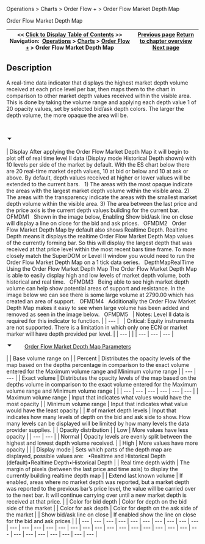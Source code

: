 ﻿


Operations \> Charts \> Order Flow \+ \> Order Flow Market Depth Map






















Order Flow Market Depth Map







| \<\< [Click to Display Table of Contents](order_flow_market_depth_map.md) \>\> **Navigation:**     [Operations](operations.md) \> [Charts](charts.md) \> [Order Flow \+](order_flow_plus.md) \> Order Flow Market Depth Map | [Previous page](order_flow_trade_detector.md) [Return to chapter overview](order_flow_plus.md) [Next page](tick_replay.md) |
| --- | --- |














## Description
A real\-time data indicator that displays the highest market depth volume received at each price level per bar, then maps them to the chart in comparison to other market depth values received within the visible area. This is done by taking the volume range and applying each depth value 1 of 20 opacity values, set by selected bid/ask depth colors. The larger the depth volume, the more opaque the area will be.


 


![tog_minus](tog_minus.gif)




| Display After applying the Order Flow Market Depth Map it will begin to plot off of real time level II data (Display mode Historical Depth shown) with 10 levels per side of the market by default. With the ES chart below there are 20 real\-time market depth values, 10 at bid or below and 10 at ask or above. By default, depth values received at higher or lower values will be extended to the current bars.   1\) The areas with the most opaque indicate the areas with the largest market depth volume within the visible area. 2\) The areas with the transparency indicate the areas with the smallest market depth volume within the visible area. 3\) The area between the last price and the price axis is the current depth values building for the current bar.   OFMDM1   Shown in the image below, Enabling Show bid/ask line on close will display a line on close for the bid and ask prices.   OFMDM2   Order Flow Market Depth Map by default also shows Realtime Depth. Realtime Depth means it displays the realtime Order Flow Market Depth Map values of the currently forming bar. So this will display the largest depth that was received at that price level within the most recent bars time frame. To more closely match the SuperDOM or Level II window you would need to run the Order Flow Market Depth Map on a 1 tick data series.   DepthMapRealTime   Using the Order Flow Market Depth Map The Order Flow Market Depth Map is able to easily display high and low levels of market depth volume, both historical and real time.   OFMDM3   Being able to see high market depth volume can help show potential areas of support and resistance. In the image below we can see there is some large volume at 2790\.00 which has created an area of support.   OFMDM4   Additionally the Order Flow Market Depth Map makes it easy to see when large volume has been added and removed as seen in the image below.    OFMDM5     | Notes: Level II data is required for this indicator to function. | | --- |        | Critical: Equity instruments are not supported. There is a limitation in which only one ECN or market marker will have depth provided per level. | | --- | |
| --- | --- | --- |



![tog_minus](tog_minus.gif)        [Order Flow Market Depth Map Parameters](javascript:HMToggle('toggle','Parameters','Parameters_ICON'))




| | Base volume range on | | Percent | Distributes the opacity levels of the map based on the depths percentage in comparison to the exact volume entered for the Maximum volume range and Minimum volume range | | --- | --- | | Exact volume | Distributes the opacity levels of the map based on the depths volume in comparison to the exact volume entered for the Maximum volume range and Minimum volume range | | | --- | --- | --- | --- | --- | --- | | Maximum volume range | Input that indicates what values would have the most opacity | | Minimum volume range | Input that indicates what value would have the least opacity | | \# of market depth levels | Input that indicates how many levels of depth on the bid and ask side to show. How many levels can be displayed will be limited by how many levels the data provider supplies. | | Opacity distribution | | Low | More values have less opacity | | --- | --- | | Normal | Opacity levels are evenly split between the highest and lowest depth volume received. | | High | More values have more opacity | | | Display mode | Sets which parts of the depth map are displayed, possible values are:   •Realtime and Historical Depth (default)•Realtime Depth•Historical Depth | | Real time depth width | The margin of pixels (between the last price and time axis) to display the currently building realtime depth map | | Extend last known volume | If enabled, areas where no market depth was reported, but a market depth was reported to the previous bar’s price level, the value will be carried over to the next bar. It will continue carrying over until a new market depth is received at that price. | | Color for bid depth | Color for depth on the bid side of the market | | Color for ask depth | Color for depth on the ask side of the market | | Show bid/ask line on close | If enabled show the line on close for the bid and ask prices | |
| --- | --- | --- | --- | --- | --- | --- | --- | --- | --- | --- | --- | --- | --- | --- | --- | --- | --- | --- | --- | --- | --- | --- | --- | --- | --- | --- | --- | --- | --- | --- | --- | --- |










